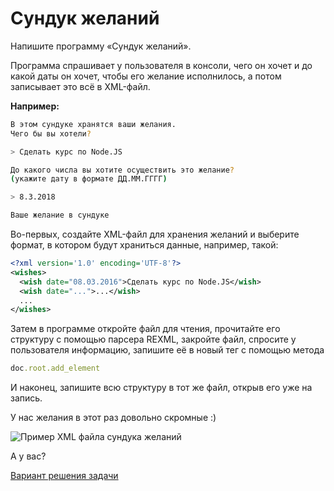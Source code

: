 # Сундук желаний 

Напишите программу «Сундук желаний».

Программа спрашивает у пользователя в консоли, чего он хочет и до какой даты он хочет, чтобы его желание исполнилось, а потом записывает это всё в XML-файл.

**Например:**

```sh
В этом сундуке хранятся ваши желания.
Чего бы вы хотели?

> Сделать курс по Node.JS

До какого числа вы хотите осуществить это желание?
(укажите дату в формате ДД.ММ.ГГГГ)

> 8.3.2018

Ваше желание в сундуке
```

<div class="rubyrush-task-hint">

Во-первых, создайте XML-файл для хранения желаний и выберите формат, в котором будут храниться данные, например, такой:

```xml
<?xml version='1.0' encoding='UTF-8'?> 
<wishes>
  <wish date="08.03.2016">Сделать курс по Node.JS</wish>
  <wish date="...">...</wish>
  ...
</wishes>
```

Затем в программе откройте файл для чтения, прочитайте его структуру с помощью парсера REXML, закройте файл, спросите у пользователя информацию, запишите её в новый тег с помощью метода

```ruby
doc.root.add_element
```

И наконец, запишите всю структуру в тот же файл, открыв его уже на запись.


</div>


<div class="rubyrush-task-answer">

У нас желания в этот раз довольно скромные :)

![Пример XML файла сундука желаний](http://goodprogrammer.ru/system/rich_texts/000/000/5152626f0cfb5bf554e747e65c4133ee455a75120a3/magic_chest.png "Пример XML файла сундука желаний")

А у вас?

<p>
<a href="https://github.com/aristofun/rubyrush-path/tree/master/steps/xml-write-01/solution/" class="rubyrush-task-solution-link">Вариант решения задачи</a>
</p>

</div>
